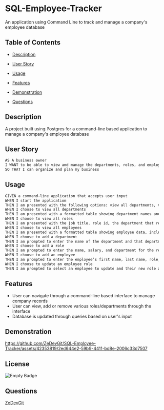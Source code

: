# SQL-Employee-Tracker
An application using Command Line to track and manage a company's employee database

## Table of Contents
- [Description](#description)

- [User Story](#user-story)

- [Usage](#usage)

- [Features](#features)

- [Demonstration](#demonstration)

- [Questions](#questions)


## Description 
A project built using Postgres for a command-line based application to manage a company's employee database

## User Story
```md
AS A business owner
I WANT to be able to view and manage the departments, roles, and employees in my company
SO THAT I can organize and plan my business
```

## Usage
```md
GIVEN a command-line application that accepts user input
WHEN I start the application
THEN I am presented with the following options: view all departments, view all roles, view all employees, add a department, add a role, add an employee, and update an employee role
WHEN I choose to view all departments
THEN I am presented with a formatted table showing department names and department ids
WHEN I choose to view all roles
THEN I am presented with the job title, role id, the department that role belongs to, and the salary for that role
WHEN I choose to view all employees
THEN I am presented with a formatted table showing employee data, including employee ids, first names, last names, job titles, departments, salaries, and managers that the employees report to
WHEN I choose to add a department
THEN I am prompted to enter the name of the department and that department is added to the database
WHEN I choose to add a role
THEN I am prompted to enter the name, salary, and department for the role and that role is added to the database
WHEN I choose to add an employee
THEN I am prompted to enter the employee’s first name, last name, role, and manager, and that employee is added to the database
WHEN I choose to update an employee role
THEN I am prompted to select an employee to update and their new role and this information is updated in the database
```

## Features
- User can navigate through a command-line based interface to manage company records
- User can view, add or remove various roles/departments through the interface
- Database is updated through queries based on user's input

## Demonstration


https://github.com/ZeDevGit/SQL-Employee-Tracker/assets/42353819/2ed644e2-59b9-4411-bd8e-2006c33d7507



## License
 ![Empty Badge](https://img.shields.io/badge/MIT-License-blue)

## Questions
 [ZeDevGit](https://github.com/ZeDevGit)
